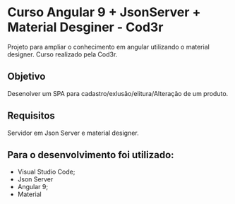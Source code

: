 # Curso Angular 9 + JsonServer + Material Desginer - Cod3r

Projeto para ampliar o conhecimento em angular utilizando o material designer. Curso realizado pela Cod3r.

## Objetivo
Desenolver um SPA para cadastro/exlusão/elitura/Alteração de um produto.

## Requisitos
Servidor em Json Server e material designer.

## Para o desenvolvimento foi utilizado:
* Visual Studio Code;
* Json Server
* Angular 9;
* Material

